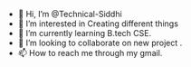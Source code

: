 - 👋 Hi, I’m @Technical-Siddhi
- 👀 I’m interested in Creating different things 
- 🌱 I’m currently learning B.tech CSE.
- 💞️ I’m looking to collaborate on new project .
- 📫 How to reach me through my gmail.

<!---
Technical-Siddhi/Technical-Siddhi is a ✨ special ✨ repository because its `README.md` (this file) appears on your GitHub profile.
You can click the Preview link to take a look at your changes.
--->
